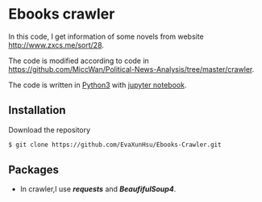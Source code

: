 # Ebooks crawler

In this code, I get information of some novels from website http://www.zxcs.me/sort/28.

The code is modified according to code in 
https://github.com/MiccWan/Political-News-Analysis/tree/master/crawler.

The code is written in [Python3](https://www.python.org) with [jupyter notebook](https://jupyter.org/).

## Installation
Download the repository
```bash
$ git clone https://github.com/EvaXunHsu/Ebooks-Crawler.git
```

## Packages
- In crawler,I use **_requests_** and **_BeaufifulSoup4_**.
